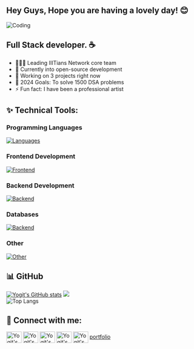 ## Hey Guys, Hope you are having a lovely day! 😊

<img  align="center" alt="Coding" src="https://justpaste.it/img/small/b2a8815f076de410c694851ed24a4cdd.jpg"></img>

## Full Stack developer. ☕ 

- 👨🏻‍💼 Leading IIITians Network core team
- 🌱 Currently into open-source development
- 👯 Working on 3 projects right now
- 🥅 2024 Goals: To solve 1500 DSA problems
- ⚡ Fun fact: I have been a professional artist

## ✨ Technical Tools: 

### Programming Languages
[![Languages](https://skillicons.dev/icons?i=cpp,c,js,ts,java,dart,python)](https://skillicons.dev) <br/>
### Frontend Development
[![Frontend](https://skillicons.dev/icons?i=react,next,tailwind,materialui,html,css,bootstrap)](https://skillicons.dev)
### Backend Development
[![Backend](https://skillicons.dev/icons?i=nodejs,express,postman)](https://skillicons.dev)
### Databases
[![Backend](https://skillicons.dev/icons?i=mongodb,mysql,firebase)](https://skillicons.dev)
### Other
[![Other](https://skillicons.dev/icons?i=vscode,git,github,bash,figma)](https://skillicons.dev)

## 📊 GitHub
[![Yogit's GitHub stats](https://github-readme-stats.vercel.app/api?username=yogeyyy&show_icons=true&theme=vision-friendly-dark)](https://github.com/yogeyyy/github-readme-stats)
![](https://github-readme-streak-stats.herokuapp.com/?user=yogeyyy&theme=vision-friendly-dark&hide_border=false)<br/>
![Top Langs](https://github-readme-stats.vercel.app/api/top-langs/?username=yogeyyy&layout=compact&theme=vision-friendly-dark)


## 🙌 Connect with me:

<p align="left">
<a href="https://twitter.com/yogitnainani" target="blank"><img align="center" src="https://raw.githubusercontent.com/rahuldkjain/github-profile-readme-generator/master/src/images/icons/Social/twitter.svg" alt="Yogit's Twitter" height="30" width="40" /></a>
<a href="https://linkedin.com/in/yogitnainani" target="blank"><img align="center" src="https://raw.githubusercontent.com/rahuldkjain/github-profile-readme-generator/master/src/images/icons/Social/linked-in-alt.svg" alt="Yogit's LinkedIn" height="30" width="40" /></a>
<a href="https://instagram.com/yogitnainani" target="blank"><img align="center" src="https://raw.githubusercontent.com/rahuldkjain/github-profile-readme-generator/master/src/images/icons/Social/instagram.svg" alt="Yogit's Instagram" height="30" width="40" /></a>
<a href="https://codeforces.com/profile/yogitnainani" target="blank"><img align="center" src="https://raw.githubusercontent.com/rahuldkjain/github-profile-readme-generator/master/src/images/icons/Social/codeforces.svg" alt="Yogit's Codeforces" height="30" width="40" /></a>
<a href="https://www.leetcode.com/coffeebarista" target="blank"><img align="center" src="https://raw.githubusercontent.com/rahuldkjain/github-profile-readme-generator/master/src/images/icons/Social/leet-code.svg" alt="Yogit's Leetcode" height="30" width="40" /></a>
<a href="https://www.yogitnainani.tech/" target="blank">portfolio</a>
</p>
